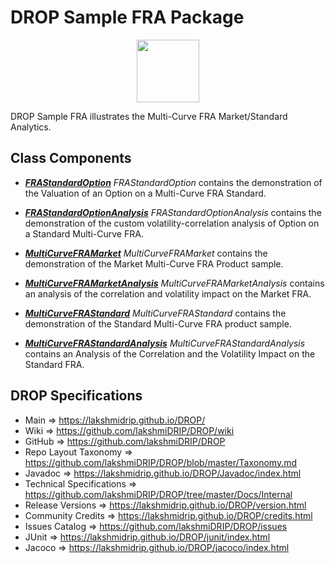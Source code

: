 # DROP Sample FRA Package

<p align="center"><img src="https://github.com/lakshmiDRIP/DROP/blob/master/DRIP_Logo.gif?raw=true" width="100"></p>

DROP Sample FRA illustrates the Multi-Curve FRA Market/Standard Analytics.


## Class Components

 * [***FRAStandardOption***](https://github.com/lakshmiDRIP/DROP/tree/master/src/main/java/org/drip/sample/fra/FRAStandardOption.java)
 <i>FRAStandardOption</i> contains the demonstration of the Valuation of an Option on a Multi-Curve FRA
 Standard.

 * [***FRAStandardOptionAnalysis***](https://github.com/lakshmiDRIP/DROP/tree/master/src/main/java/org/drip/sample/fra/FRAStandardOptionAnalysis.java)
 <i>FRAStandardOptionAnalysis</i> contains the demonstration of the custom volatility-correlation analysis of
 Option on a Standard Multi-Curve FRA.

 * [***MultiCurveFRAMarket***](https://github.com/lakshmiDRIP/DROP/tree/master/src/main/java/org/drip/sample/fra/MultiCurveFRAMarket.java)
 <i>MultiCurveFRAMarket</i> contains the demonstration of the Market Multi-Curve FRA Product sample.

 * [***MultiCurveFRAMarketAnalysis***](https://github.com/lakshmiDRIP/DROP/tree/master/src/main/java/org/drip/sample/fra/MultiCurveFRAMarketAnalysis.java)
 <i>MultiCurveFRAMarketAnalysis</i> contains an analysis of the correlation and volatility impact on the
 Market FRA.

 * [***MultiCurveFRAStandard***](https://github.com/lakshmiDRIP/DROP/tree/master/src/main/java/org/drip/sample/fra/MultiCurveFRAStandard.java)
 <i>MultiCurveFRAStandard</i> contains the demonstration of the Standard Multi-Curve FRA product sample.

 * [***MultiCurveFRAStandardAnalysis***](https://github.com/lakshmiDRIP/DROP/tree/master/src/main/java/org/drip/sample/fra/MultiCurveFRAStandardAnalysis.java)
 <i>MultiCurveFRAStandardAnalysis</i> contains an Analysis of the Correlation and the Volatility Impact on
 the Standard FRA.


## DROP Specifications

 * Main                     => https://lakshmidrip.github.io/DROP/
 * Wiki                     => https://github.com/lakshmiDRIP/DROP/wiki
 * GitHub                   => https://github.com/lakshmiDRIP/DROP
 * Repo Layout Taxonomy     => https://github.com/lakshmiDRIP/DROP/blob/master/Taxonomy.md
 * Javadoc                  => https://lakshmidrip.github.io/DROP/Javadoc/index.html
 * Technical Specifications => https://github.com/lakshmiDRIP/DROP/tree/master/Docs/Internal
 * Release Versions         => https://lakshmidrip.github.io/DROP/version.html
 * Community Credits        => https://lakshmidrip.github.io/DROP/credits.html
 * Issues Catalog           => https://github.com/lakshmiDRIP/DROP/issues
 * JUnit                    => https://lakshmidrip.github.io/DROP/junit/index.html
 * Jacoco                   => https://lakshmidrip.github.io/DROP/jacoco/index.html
